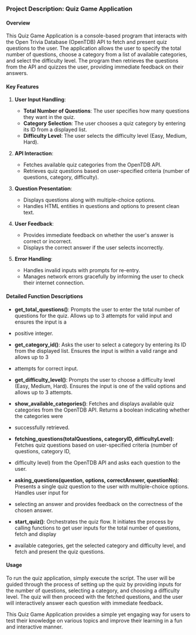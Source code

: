### Project Description: Quiz Game Application

#### Overview
This Quiz Game Application is a console-based program that interacts with the Open Trivia Database (OpenTDB) API to fetch and present quiz questions to the user. 
The application allows the user to specify the total number of questions, choose a category from a list of available categories, and select the difficulty level. 
The program then retrieves the questions from the API and quizzes the user, providing immediate feedback on their answers.

#### Key Features
1. **User Input Handling**:
   - **Total Number of Questions**: The user specifies how many questions they want in the quiz.
   - **Category Selection**: The user chooses a quiz category by entering its ID from a displayed list.
   - **Difficulty Level**: The user selects the difficulty level (Easy, Medium, Hard).

2. **API Interaction**:
   - Fetches available quiz categories from the OpenTDB API.
   - Retrieves quiz questions based on user-specified criteria (number of questions, category, difficulty).

3. **Question Presentation**:
   - Displays questions along with multiple-choice options.
   - Handles HTML entities in questions and options to present clean text.

4. **User Feedback**:
   - Provides immediate feedback on whether the user's answer is correct or incorrect.
   - Displays the correct answer if the user selects incorrectly.

5. **Error Handling**:
   - Handles invalid inputs with prompts for re-entry.
   - Manages network errors gracefully by informing the user to check their internet connection.

#### Detailed Function Descriptions

- **get_total_questions()**: Prompts the user to enter the total number of questions for the quiz. Allows up to 3 attempts for valid input and ensures the input is a
- positive integer.

- **get_category_id()**: Asks the user to select a category by entering its ID from the displayed list. Ensures the input is within a valid range and allows up to 3
- attempts for correct input.

- **get_difficulty_level()**: Prompts the user to choose a difficulty level (Easy, Medium, Hard). Ensures the input is one of the valid options and allows up to 3 attempts.

- **show_available_categories()**: Fetches and displays available quiz categories from the OpenTDB API. Returns a boolean indicating whether the categories were
- successfully retrieved.

- **fetching_questions(totalQuestions, categoryID, difficultyLevel)**: Fetches quiz questions based on user-specified criteria (number of questions, category ID,
- difficulty level) from the OpenTDB API and asks each question to the user.

- **asking_questions(question, options, correctAnswer, questionNo)**: Presents a single quiz question to the user with multiple-choice options. Handles user input for
- selecting an answer and provides feedback on the correctness of the chosen answer.

- **start_quiz()**: Orchestrates the quiz flow. It initiates the process by calling functions to get user inputs for the total number of questions, fetch and display
- available categories, get the selected category and difficulty level, and fetch and present the quiz questions.

#### Usage
To run the quiz application, simply execute the script. The user will be guided through the process of setting up the quiz by providing inputs for the number of questions, 
selecting a category, and choosing a difficulty level. The quiz will then proceed with the fetched questions, and the user will interactively answer each question with 
immediate feedback.

This Quiz Game Application provides a simple yet engaging way for users to test their knowledge on various topics and improve their learning in a fun and interactive manner.
